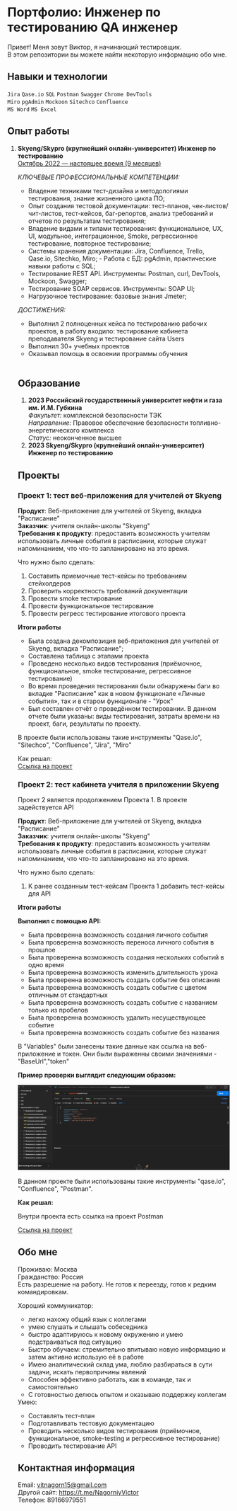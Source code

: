 # Портфолио: Инженер по тестированию QA инженер


Привет! Меня зовут Виктор, я начинающий тестировщик. <br>
В этом репозитории вы можете найти некоторую информацию обо мне. <br>

## Навыки и технологии
``Jira`` ``Qase.io`` ``SQL`` ``Postman`` ``Swagger`` ``Chrome DevTools`` <br>
``Miro`` ``pgAdmin`` ``Mockoon`` ``Sitechco`` ``Confluence``<br>
``MS Word`` ``MS Excel`` <br>




## Опыт работы
<ol>
<li><b>Skyeng/Skypro (крупнейший онлайн-университет) Инженер по тестированию</b><br>
<ins>Октябрь 2022 — настоящее время (9 месяцев)</ins><br>


<i>КЛЮЧЕВЫЕ ПРОФЕССИОНАЛЬНЫЕ КОМПЕТЕНЦИИ:</i><br>

- Владение техниками тест-дизайна и методологиями тестирования, знание жизненного цикла ПО;
- Опыт создания тестовой документации: тест-планов, чек-листов/чит-листов, тест-кейсов, баг-репортов, анализ требований и отчетов по результатам тестирования;
- Владение видами и типами тестирования: функциональное, UX, UI, модульное, интеграционное, Smoke, регрессионное тестирование, повторное тестирование;
- Системы хранения документации: Jira, Confluence, Trello, Qase.io, Sitechko, Miro; - Работа с БД: pgAdmin, практические навыки работы с SQL;
- Тестирование REST API. Инструменты: Postman, curl, DevTools, Mockoon, Swagger;
- Teстирование SOAP сервисов. Инструменты: SOAP UI;
- Нагрузочное тестирование: базовые знания Jmeter;

<i>ДОСТИЖЕНИЯ:</i>
- Выполнил 2 полноценных кейса по тестированию рабочих проектов, в работу входило: тестирование кабинета преподавателя Skyeng и тестирование сайта Users
- Выполнил 30+ учебных проектов
- Оказывал помощь в освоении программы обучения
</li>
<br>


## Образование


<ol>
<li><b>2023 Российский государственный университет нефти и газа им. И.М. Губкина</b><br> 
<i>Факультет:</i> комплексной безопасности ТЭК<br> 
<i>Направление:</i> Правовое обеспечение безопасности топливно-энергетического комплекса<br> 
<i>Статус:</i> неоконченное высшее<br> </li>

<li><b>2023 Skyeng/Skypro (крупнейший онлайн-университет) Инженер по тестированию</b></li>
</ol>


## Проекты

<h3>Проект 1: тест веб-приложения для учителей от Skyeng</h3>
<p><b>Продукт</b>: Веб-приложение для учителей от Skyeng, вкладка "Расписание"<br>
<b>Заказчик</b>: учителя онлайн-школы "Skyeng"<br>
<b>Требования к продукту</b>: предоставить возможность учителям использовать личные события в расписании, которые служат напоминанием, что что-то запланировано на это время.</p>
<p>Что нужно было сделать: 
<ol>
  <li>Составить приемочные тест-кейсы по требованиям стейхолдеров</li>
  <li>Проверить корректность требований документации</li>
  <li>Провести smoke тестирование</li>
  <li>Провести функциональное тестирование</li>
  <li>Провести регресс тестирование итогового проекта</li>
</ol>
   
<p><b>Итоги работы</b></p>

<ul>
  <li>Была создана декомпозиция веб-приложения для учителей от Skyeng, вкладка "Расписание";</li>
  <li>Составлена таблица с этапами проекта</li>
  <li>Проведено несколько видов тестирования (приёмочное, функциональное, smoke тестирование, регрессивное тестирование)</li>
  <li>Во время проведения тестирования были обнаружены баги во вкладке "Расписание" как в новом функционале «Личные события», так и в старом функционале - "Урок"</li>
  <li>Был составлен отчёт о проведённом тестировании. В данном отчете были указаны: виды тестирования, затраты времени на проект, баги, результаты по проекту.</li>
</ul></p>

<p>В проекте были использованы такие инструменты "Qase.io", "Sitechco", "Confluence", "Jira", "Miro"</p>

<p>Как решал:<br>
<a href="https://vicqasky.atlassian.net/wiki/spaces/~6369d8a2d60bd2b365f881dd/pages/491521/1-2">Ссылка на проект</a></p> 
 

<h3>Проект 2: тест кабинета учителя в приложении Skyeng</h3>
<p>Проект 2 является продолжением Проекта 1. В проекте задействуется API</p>
<p><b>Продукт</b>: Веб-приложение для учителей от Skyeng, вкладка "Расписание"<br>
<b>Заказчик</b>: учителя онлайн-школы "Skyeng"<br>
<b>Требования к продукту</b>: предоставить возможность учителям использовать личные события в расписании, которые служат напоминанием, что что-то запланировано на это время.</p>
<p>Что нужно было сделать:<p>
<ol>
  <li>К ранее созданным тест-кейсам Проекта 1 добавить тест-кейсы для API</li>
</ol>
<p><b>Итоги работы</b></p>
<p><b>Выполнил с помощью API:</b></p>
<ul>
  <li>Была проверенна возможность создания личного события</li>
  <li>Была проверенна возможность переноса личного события в прошлое</li>
  <li>Была проверенна возможность создания нескольких событий в одно время</li>
  <li>Была проверенна возможность изменить длительность урока</li>
  <li>Была проверенна возможность создать событие без описания</li>
  <li>Была проверенна возможность создать событие с  цветом отличным от стандартных</li> 
  <li>Была проверенна возможность создать событие с названием только из пробелов</li> 
  <li>Была проверенна возможность удалить несуществующее событие</li> 
  <li>Была проверенна возможность создать событие без названия</li>
</ul></p>


 <p>В "Variables" были занесены такие данные как ссылка на веб-приложение и токен. Они были выраженны своими значениями - "BaseUrl","token"</p>
<p><b>Пример проверки выглядит следующим образом:</b></p>
<img src="https://github.com/Victorskys/portfoliosky/blob/main/%D1%80%D1%80.JPG"><br>

<p>В данном проекте были использованы такие инструменты "qase.io", "Confluence", "Postman".</p>
<b>Как решал:</b><br>
  <p>Внутри проекта есть ссылка на проект Postman</p>
<a href="https://vicqasky.atlassian.net/wiki/spaces/~6369d8a2d60bd2b365f881dd/pages/491521/1-2">Ссылка на проект</a><br>


## Обо мне

Проживаю: Москва <br>
Гражданство: Россия <br>
Есть разрешение на работу. Не готов к переезду, готов к редким командировкам. <br>

Хороший коммуникатор:<br>
<ul>
 <li>легко нахожу общий язык с коллегами</li>
  <li>умею слушать и слышать собеседника</li>
  <li>быстро адаптируюсь к новому окружению и умею подстраиваться под ситуацию</li>
  <li>Быстро обучаем: стремительно впитываю новую информацию и затем активно использую её в работе</li>
  <li>Имею аналитический склад ума, люблю разбираться в сути задачи, искать первопричины явлений</li>
  <li>Способен эффективно работать, как в команде, так и самостоятельно</li>
  <li>С готовностью делюсь опытом и оказываю поддержку коллегам</li>
</ul>
Умею:<br>
<ul>
    <li>Составлять тест-план</li>
    <li>Подготавливать тестовую документацию</li>
    <li>Проводить несколько видов тестирования (приёмочное, функциональное, smoke-testing и регрессивное тестирование)</li>
    <li>Проводить тестирование API</li>
</ul>

## Контактная информация
Email: vitnagorn15@gmail.com<br> 
Другой сайт: https://t.me/NagorniyVictor<br>
Телефон: 89166979551

